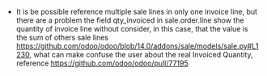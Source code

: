 - It is be possible reference multiple sale lines in only one invoice
  line, but there are a problem the field qty_invoiced in
  sale.order.line show the quantity of invoice line without consider, in
  this case, that the value is the sum of others sale lines
  <https://github.com/odoo/odoo/blob/14.0/addons/sale/models/sale.py#L1230>,
  what can make confuse the user about the real Invoiced Quantity,
  reference <https://github.com/odoo/odoo/pull/77195>

